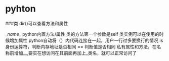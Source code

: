 # pyhton

###类
dir()可以查看方法和属性

\__name__ python内置方法/属性
类的方法第一个参数是self
类实例可以在使用的时候增加属性
python自动将（）内代码连接在一起，用户一行过多要换行的情况
is 身份运算符，判断内存地址是否相同
== 判断值是否相同
私有属性和方法，在名称前增加__,要实在想访问在其前面再加上_类名，就可以正常访问了



